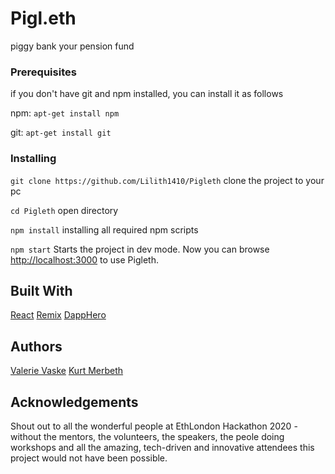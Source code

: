 # Pigl.eth
piggy bank your pension fund

### Prerequisites
if you don't have git and npm installed, you can install it as follows

npm: `apt-get install npm`

git: `apt-get install git`

### Installing
`git clone https://github.com/Lilith1410/Pigleth`
clone the project to your pc

`cd Pigleth`
open directory

`npm install`
installing all required npm scripts

`npm start`
Starts the project in dev mode.
Now you can browse [http://localhost:3000](http://localhost:3000) to use Pigleth.

## Built With
[React](http://reactjs.org)
[Remix](http://remix.ethereum.org)
[DappHero](https://www.dapphero.io/)

## Authors
[Valerie Vaske](https://github.com/Lilith1410/)
[Kurt Merbeth](https://github.com/KurtMerbeth)

## Acknowledgements
Shout out to all the wonderful people at EthLondon Hackathon 2020 - without the mentors, the volunteers, the speakers, the peole doing workshops and all the amazing, tech-driven and innovative attendees this project would not have been possible.
